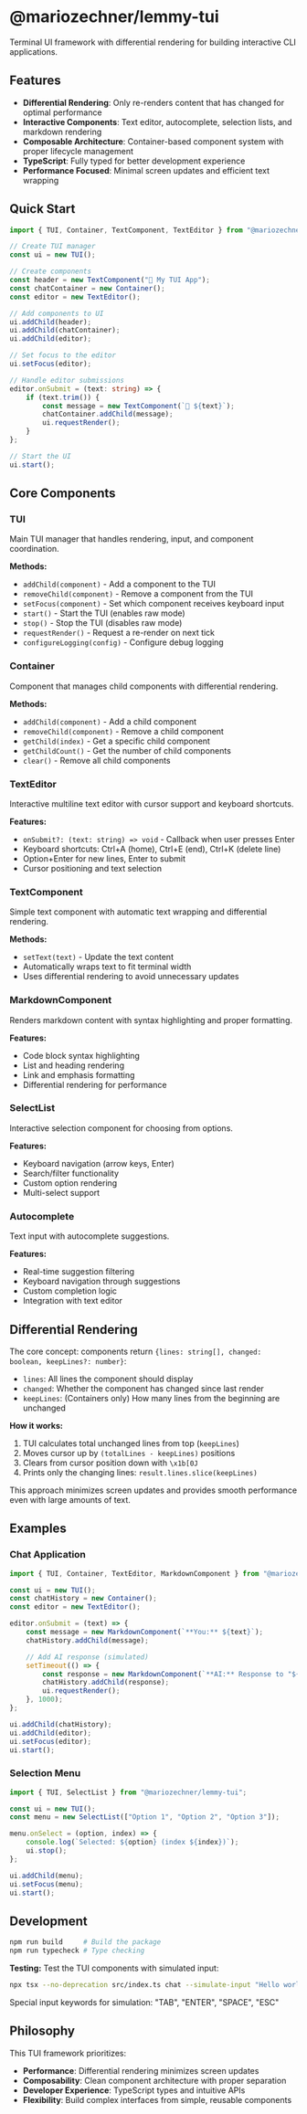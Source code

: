 # @mariozechner/lemmy-tui

Terminal UI framework with differential rendering for building interactive CLI applications.

## Features

- **Differential Rendering**: Only re-renders content that has changed for optimal performance
- **Interactive Components**: Text editor, autocomplete, selection lists, and markdown rendering
- **Composable Architecture**: Container-based component system with proper lifecycle management
- **TypeScript**: Fully typed for better development experience
- **Performance Focused**: Minimal screen updates and efficient text wrapping

## Quick Start

```typescript
import { TUI, Container, TextComponent, TextEditor } from "@mariozechner/lemmy-tui";

// Create TUI manager
const ui = new TUI();

// Create components
const header = new TextComponent("🚀 My TUI App");
const chatContainer = new Container();
const editor = new TextEditor();

// Add components to UI
ui.addChild(header);
ui.addChild(chatContainer);
ui.addChild(editor);

// Set focus to the editor
ui.setFocus(editor);

// Handle editor submissions
editor.onSubmit = (text: string) => {
	if (text.trim()) {
		const message = new TextComponent(`💬 ${text}`);
		chatContainer.addChild(message);
		ui.requestRender();
	}
};

// Start the UI
ui.start();
```

## Core Components

### TUI

Main TUI manager that handles rendering, input, and component coordination.

**Methods:**

- `addChild(component)` - Add a component to the TUI
- `removeChild(component)` - Remove a component from the TUI
- `setFocus(component)` - Set which component receives keyboard input
- `start()` - Start the TUI (enables raw mode)
- `stop()` - Stop the TUI (disables raw mode)
- `requestRender()` - Request a re-render on next tick
- `configureLogging(config)` - Configure debug logging

### Container

Component that manages child components with differential rendering.

**Methods:**

- `addChild(component)` - Add a child component
- `removeChild(component)` - Remove a child component
- `getChild(index)` - Get a specific child component
- `getChildCount()` - Get the number of child components
- `clear()` - Remove all child components

### TextEditor

Interactive multiline text editor with cursor support and keyboard shortcuts.

**Features:**

- `onSubmit?: (text: string) => void` - Callback when user presses Enter
- Keyboard shortcuts: Ctrl+A (home), Ctrl+E (end), Ctrl+K (delete line)
- Option+Enter for new lines, Enter to submit
- Cursor positioning and text selection

### TextComponent

Simple text component with automatic text wrapping and differential rendering.

**Methods:**

- `setText(text)` - Update the text content
- Automatically wraps text to fit terminal width
- Uses differential rendering to avoid unnecessary updates

### MarkdownComponent

Renders markdown content with syntax highlighting and proper formatting.

**Features:**

- Code block syntax highlighting
- List and heading rendering
- Link and emphasis formatting
- Differential rendering for performance

### SelectList

Interactive selection component for choosing from options.

**Features:**

- Keyboard navigation (arrow keys, Enter)
- Search/filter functionality
- Custom option rendering
- Multi-select support

### Autocomplete

Text input with autocomplete suggestions.

**Features:**

- Real-time suggestion filtering
- Keyboard navigation through suggestions
- Custom completion logic
- Integration with text editor

## Differential Rendering

The core concept: components return `{lines: string[], changed: boolean, keepLines?: number}`:

- `lines`: All lines the component should display
- `changed`: Whether the component has changed since last render
- `keepLines`: (Containers only) How many lines from the beginning are unchanged

**How it works:**

1. TUI calculates total unchanged lines from top (`keepLines`)
2. Moves cursor up by `(totalLines - keepLines)` positions
3. Clears from cursor position down with `\x1b[0J`
4. Prints only the changing lines: `result.lines.slice(keepLines)`

This approach minimizes screen updates and provides smooth performance even with large amounts of text.

## Examples

### Chat Application

```typescript
import { TUI, Container, TextEditor, MarkdownComponent } from "@mariozechner/lemmy-tui";

const ui = new TUI();
const chatHistory = new Container();
const editor = new TextEditor();

editor.onSubmit = (text) => {
	const message = new MarkdownComponent(`**You:** ${text}`);
	chatHistory.addChild(message);

	// Add AI response (simulated)
	setTimeout(() => {
		const response = new MarkdownComponent(`**AI:** Response to "${text}"`);
		chatHistory.addChild(response);
		ui.requestRender();
	}, 1000);
};

ui.addChild(chatHistory);
ui.addChild(editor);
ui.setFocus(editor);
ui.start();
```

### Selection Menu

```typescript
import { TUI, SelectList } from "@mariozechner/lemmy-tui";

const ui = new TUI();
const menu = new SelectList(["Option 1", "Option 2", "Option 3"]);

menu.onSelect = (option, index) => {
	console.log(`Selected: ${option} (index ${index})`);
	ui.stop();
};

ui.addChild(menu);
ui.setFocus(menu);
ui.start();
```

## Development

```bash
npm run build     # Build the package
npm run typecheck # Type checking
```

**Testing:**
Test the TUI components with simulated input:

```bash
npx tsx --no-deprecation src/index.ts chat --simulate-input "Hello world" "ENTER"
```

Special input keywords for simulation: "TAB", "ENTER", "SPACE", "ESC"

## Philosophy

This TUI framework prioritizes:

- **Performance**: Differential rendering minimizes screen updates
- **Composability**: Clean component architecture with proper separation
- **Developer Experience**: TypeScript types and intuitive APIs
- **Flexibility**: Build complex interfaces from simple, reusable components
